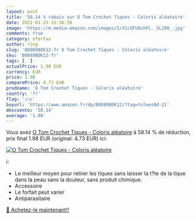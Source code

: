 ```yaml
---
layout: post
title: '58.14 % rabais sur O Tom Crochet Tiques - Coloris aléatoire'
date: 2021-01-25 15:38:39
image: 'https://m.media-amazon.com/images/I/41cQFU8shFL._SL200_.jpg'
comments: true
category: ofertas
author: ring
slug: 'B0089BOK12-fr O Tom Crochet Tiques - Coloris aléatoire'
sku: 'B0089BOK12-fr'
tags: [  ]
actualPrice: 1.98 EUR
currency: EUR
price: 1.98
comparePrice: 4.73 EUR
prodname: 'O Tom Crochet Tiques - Coloris aléatoire'
country: 'fr'
flag: '🇫🇷'
buyurl: 'https://www.amazon.fr/dp/B0089BOK12/?tag=tolees0d-21'
descuento: '58.14'
average: '1.98'
---
```


Vous avez [O Tom Crochet Tiques - Coloris aléatoire](https://www.amazon.fr/dp/B0089BOK12/?tag=tolees0d-21)  à  58.14 % de réduction, prix final  1.98 EUR (original: 4.73 EUR) ici:

[![O Tom Crochet Tiques - Coloris aléatoire](https://m.media-amazon.com/images/I/41cQFU8shFL._SL200_.jpg)](https://www.amazon.fr/dp/B0089BOK12/?tag=tolees0d-21)

ℹ️:

- Le meilleur moyen pour retirer les tiques sans laisser la t?te de la tique dans la peau sans la douleur, sans produit chimique.
- Accessoire
- Le forfait peut varier
- Antiparasitaire

[🛒 Achetez-le maintenant!!](https://www.amazon.fr/dp/B0089BOK12/?tag=tolees0d-21)
